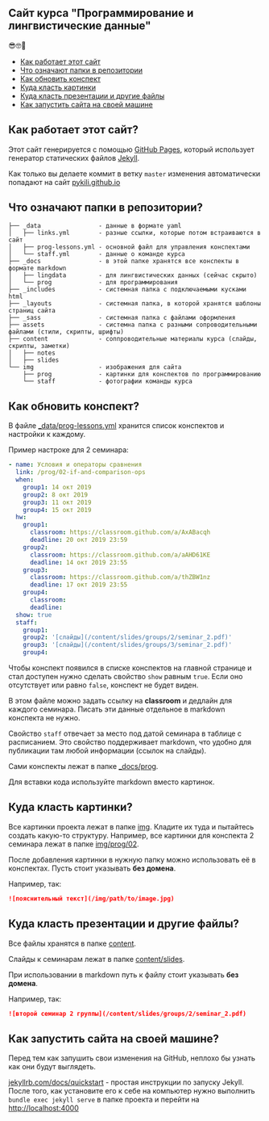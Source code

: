 ## Сайт курса "Программирование и лингвистические данные"

😎🤓💪

* [Как работает этот сайт](#как-работает-этот-сайт)
* [Что означают папки в репозитории](#что-означают-папки-в-репозитории)
* [Как обновить конспект](#как-обновить-конспект)
* [Куда класть картинки](#куда-класть-картинки)
* [Куда класть презентации и другие файлы](#куда-класть-презентации-и-другие-файлы)
* [Как запустить сайта на своей машине](#как-запустить-сайта-на-своей-машине)


## Как работает этот сайт?

Этот сайт генерируется с помощью [GitHub Pages](https://pages.github.com), который использует генератор статических файлов [Jekyll](https://jekyllrb.com).

Как только вы делаете коммит в ветку `master` изменения автоматически попадают на сайт
[pykili.github.io](http://pykili.github.io)


## Что означают папки в репозитории?

```
├── _data                - данные в формате yaml
│   ├── links.yml        - разные ссылки, которые потом встраиваются в сайт
│   ├── prog-lessons.yml - основной файл для управления конспектами
│   └── staff.yml        - данные о команде курса
├── _docs                - в этой папке хранятся все конспекты в формате markdown
│   ├── lingdata         - для лингвистических данных (сейчас скрыто)
│   └── prog             - для программирования
├── _includes            - системная папка с подключаемыми кусками html
├── _layouts             - системная папка, в которой хранятся шаблоны страниц сайта
├── _sass                - системная папка с файлами оформления
├── assets               - системна папка с разными сопроводительными файлами (стили, скрипты, шрифты)
├── content              - соппроводительные материалы курса (слайды, скрипты, заметки)
│   ├── notes
│   ├── slides
└── img                  - изображения для сайта
    ├── prog             - картинки для конспектов по программированию
    └── staff            - фотографии команды курса
```


## Как обновить конспект?

В файле [_data/prog-lessons.yml](_data/prog-lessons.yml) хранится список конспектов и настройки к каждому.

Пример настроке для 2 семинара:

```yaml
- name: Условия и операторы сравнения
  link: /prog/02-if-and-comparison-ops
  when:
    group1: 14 окт 2019
    group2: 8 окт 2019
    group3: 11 окт 2019
    group4: 15 окт 2019
  hw:
    group1:
      classroom: https://classroom.github.com/a/AxABacqh
      deadline: 20 окт 2019 23:59
    group2:
      classroom: https://classroom.github.com/a/aAHD61KE
      deadline: 14 окт 2019 23:55
    group3:
      classroom: https://classroom.github.com/a/thZBW1nz
      deadline: 17 окт 2019 23:55
    group4:
      classroom:
      deadline:
  show: true
  staff:
    group1:
    group2: '[слайды](/content/slides/groups/2/seminar_2.pdf)'
    group3: '[слайды](/content/slides/groups/3/seminar_2.pdf)'
    group4:
```

Чтобы конспект появился в списке конспектов на главной странице и стал доступен нужно сделать свойство `show` равным `true`. Если оно отсутствует или равно `false`, конспект не будет виден.

В этом файле можно задать ссылку на **classroom** и дедлайн для каждого семинара. Писать эти данные отдельное в markdown конспекта не нужно.

Свойство `staff` отвечает за место под датой семинара в таблице с расписанием. Это свойство поддерживает markdown, что удобно для публикации там любой информации (ссылок на слайды).

Сами конспекты лежат в папке [_docs/prog](_docs/prog).

Для вставки кода используйте markdown вместо картинок.


## Куда класть картинки?

Все картинки проекта лежат в папке [img](img). Кладите их туда и пытайтесь создать какую-то структуру. Например, все картинки для конспекта 2 семинара лежат в папке [img/prog/02](img/prog/02).

После добавления картинки в нужную папку можно использовать её в конспектах. Пусть стоит указывать **без домена**.

Например, так:

```markdown
![пояснительный текст](/img/path/to/image.jpg)
```

## Куда класть презентации и другие файлы?

Все файлы хранятся в папке [content](content).

Слайды к семинарам лежат в папке [content/slides](content/slides).

При использовании в markdown путь к файлу стоит указывать **без домена**.

Например, так:

```markdown
![второй семинар 2 группы](/content/slides/groups/2/seminar_2.pdf)
```

## Как запустить сайта на своей машине?

Перед тем как запушить свои изменения на GitHub, неплохо бы узнать как они будут выглядеть.

[jekyllrb.com/docs/quickstart](https://jekyllrb.com/docs/) - простая инструкции по запуску Jekyll. После того, как установите его к себе на компьютер нужно выполнить `bundle exec jekyll serve` в папке проекта и перейти на <http://localhost:4000>
